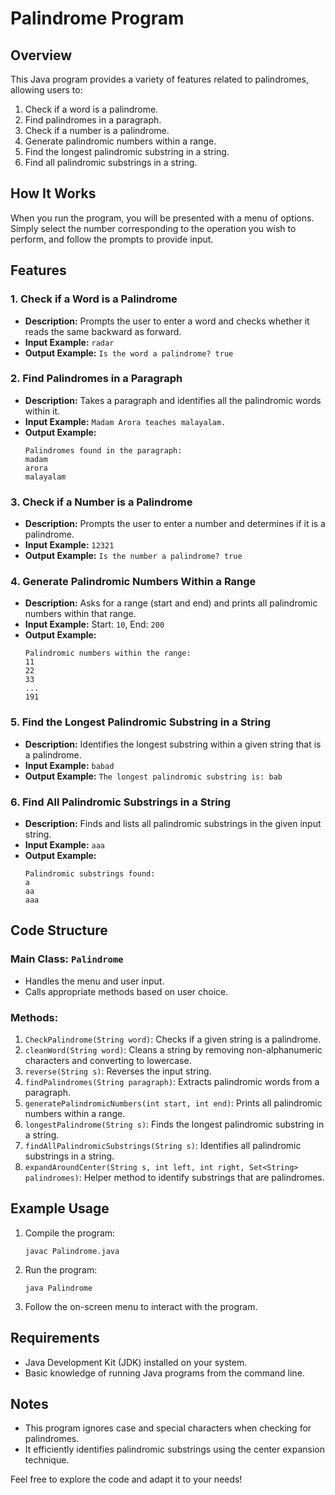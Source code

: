 # Palindrome Program

## Overview
This Java program provides a variety of features related to palindromes, allowing users to:

1. Check if a word is a palindrome.
2. Find palindromes in a paragraph.
3. Check if a number is a palindrome.
4. Generate palindromic numbers within a range.
5. Find the longest palindromic substring in a string.
6. Find all palindromic substrings in a string.

## How It Works
When you run the program, you will be presented with a menu of options. Simply select the number corresponding to the operation you wish to perform, and follow the prompts to provide input.

## Features
### 1. Check if a Word is a Palindrome
- **Description:** Prompts the user to enter a word and checks whether it reads the same backward as forward.
- **Input Example:** `radar`
- **Output Example:** `Is the word a palindrome? true`

### 2. Find Palindromes in a Paragraph
- **Description:** Takes a paragraph and identifies all the palindromic words within it.
- **Input Example:** `Madam Arora teaches malayalam.`
- **Output Example:**
  ```
  Palindromes found in the paragraph:
  madam
  arora
  malayalam
  ```

### 3. Check if a Number is a Palindrome
- **Description:** Prompts the user to enter a number and determines if it is a palindrome.
- **Input Example:** `12321`
- **Output Example:** `Is the number a palindrome? true`

### 4. Generate Palindromic Numbers Within a Range
- **Description:** Asks for a range (start and end) and prints all palindromic numbers within that range.
- **Input Example:** Start: `10`, End: `200`
- **Output Example:**
  ```
  Palindromic numbers within the range:
  11
  22
  33
  ...
  191
  ```

### 5. Find the Longest Palindromic Substring in a String
- **Description:** Identifies the longest substring within a given string that is a palindrome.
- **Input Example:** `babad`
- **Output Example:** `The longest palindromic substring is: bab`

### 6. Find All Palindromic Substrings in a String
- **Description:** Finds and lists all palindromic substrings in the given input string.
- **Input Example:** `aaa`
- **Output Example:**
  ```
  Palindromic substrings found:
  a
  aa
  aaa
  ```

## Code Structure
### Main Class: `Palindrome`
- Handles the menu and user input.
- Calls appropriate methods based on user choice.

### Methods:
1. `CheckPalindrome(String word)`: Checks if a given string is a palindrome.
2. `cleanWord(String word)`: Cleans a string by removing non-alphanumeric characters and converting to lowercase.
3. `reverse(String s)`: Reverses the input string.
4. `findPalindromes(String paragraph)`: Extracts palindromic words from a paragraph.
5. `generatePalindromicNumbers(int start, int end)`: Prints all palindromic numbers within a range.
6. `longestPalindrome(String s)`: Finds the longest palindromic substring in a string.
7. `findAllPalindromicSubstrings(String s)`: Identifies all palindromic substrings in a string.
8. `expandAroundCenter(String s, int left, int right, Set<String> palindromes)`: Helper method to identify substrings that are palindromes.

## Example Usage
1. Compile the program:
   ```
   javac Palindrome.java
   ```
2. Run the program:
   ```
   java Palindrome
   ```
3. Follow the on-screen menu to interact with the program.

## Requirements
- Java Development Kit (JDK) installed on your system.
- Basic knowledge of running Java programs from the command line.

## Notes
- This program ignores case and special characters when checking for palindromes.
- It efficiently identifies palindromic substrings using the center expansion technique.

Feel free to explore the code and adapt it to your needs!
